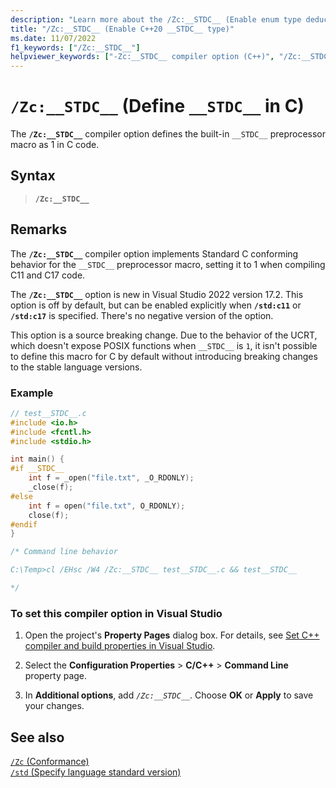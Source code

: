 ```yaml
---
description: "Learn more about the /Zc:__STDC__ (Enable enum type deduction) compiler option."
title: "/Zc:__STDC__ (Enable C++20 __STDC__ type)"
ms.date: 11/07/2022
f1_keywords: ["/Zc:__STDC__"]
helpviewer_keywords: ["-Zc:__STDC__ compiler option (C++)", "/Zc:__STDC__ compiler option (C++)"]
---
```

# `/Zc:__STDC__` (Define `__STDC__` in C)

The **`/Zc:__STDC__`** compiler option defines the built-in `__STDC__` preprocessor macro as 1 in C code.

## Syntax

> **`/Zc:__STDC__`**

## Remarks

The **`/Zc:__STDC__`** compiler option implements Standard C conforming behavior for the `__STDC__` preprocessor macro, setting it to 1 when compiling C11 and C17 code.

The **`/Zc:__STDC__`** option is new in Visual Studio 2022 version 17.2. This option is off by default, but can be enabled explicitly when **`/std:c11`** or **`/std:c17`** is specified. There's no negative version of the option.

This option is a source breaking change. Due to the behavior of the UCRT, which doesn't expose POSIX functions when `__STDC__` is `1`, it isn't possible to define this macro for C by default without introducing breaking changes to the stable language versions.

### Example

```c
// test__STDC__.c
#include <io.h>
#include <fcntl.h>
#include <stdio.h>

int main() {
#if __STDC__
    int f = _open("file.txt", _O_RDONLY);
    _close(f);
#else
    int f = open("file.txt", O_RDONLY);
    close(f);
#endif
}

/* Command line behavior

C:\Temp>cl /EHsc /W4 /Zc:__STDC__ test__STDC__.c && test__STDC__

*/
```

### To set this compiler option in Visual Studio

1. Open the project's **Property Pages** dialog box. For details, see [Set C++ compiler and build properties in Visual Studio](../working-with-project-properties.md).

1. Select the **Configuration Properties** > **C/C++** > **Command Line** property page.

1. In **Additional options**, add *`/Zc:__STDC__`*. Choose **OK** or **Apply** to save your changes.

## See also

[`/Zc` (Conformance)](zc-conformance.md)\
[`/std` (Specify language standard version)](std-specify-language-standard-version.md)
